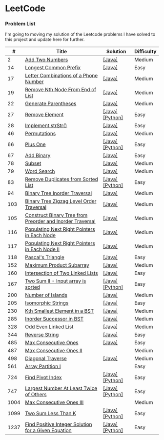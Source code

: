 # LeetCode

### Problem List

I'm going to moving my solution of the Leetcode problems I have solved to this project and update here for further.

| #    | Title                                                                                                                                               | Solution                                                                                                                                                                                                          | Difficulty |
| ---- | --------------------------------------------------------------------------------------------------------------------------------------------------- | ----------------------------------------------------------------------------------------------------------------------------------------------------------------------------------------------------------------- | ---------- |
| 2    | [Add Two Numbers](/Problems_and_Solutions/0002_Add-Two-Numbers)                                                                                     | [[Java]](/Problems_and_Solutions/0002_Add-Two-Numbers/Solution.java)                                                                                                                                              | Medium     |
| 14   | [Longest Common Prefix](/Problems_and_Solutions/0014_Longest-Common-Prefix)                                                                         | [[Java]](/Problems_and_Solutions/0014_Longest-Common-Prefix/Solution.java)                                                                                                                                        | Easy       |
| 17   | [Letter Combinations of a Phone Number](/Problems_and_Solutions/0017_Letter-Combinations-of-a-Phone-Number)                                         | [[Java]](/Problems_and_Solutions/0017_Letter-Combinations-of-a-Phone-Number/Solution.java)                                                                                                                        | Medium     |
| 19   | [Remove Nth Node From End of List](/Problems_and_Solutions/0019_Remove-Nth-Node-From-End-of-List)                                                   | [[Java]](/Problems_and_Solutions/0019_Remove-Nth-Node-From-End-of-List/Solution.java)                                                                                                                             | Medium     |
| 22   | [Generate Parentheses](/Problems_and_Solutions/0022_Generate-Parentheses)                                                                           | [[Java]](/Problems_and_Solutions/0022_Generate-Parentheses/Solution.java)                                                                                                                                         | Medium     |
| 27   | [Remove Element](/Problems_and_Solutions/0027_Remove-Element)                                                                                       | [[Java]](/Problems_and_Solutions/0027_Remove-Element/Solution.java)[[Python]](/Problems_and_Solutions/0027_Remove-Element/Solution.py)                                                                            | Easy       |
| 28   | [Implement strStr()](/Problems_and_Solutions/0028_Implement_strStr)                                                                                 | [[Java]](/Problems_and_Solutions/0028_Implement_strStr/Solution.java)                                                                                                                                             | Easy       |
| 46   | [Permutations](https://leetcode.com/problems/permutations/)                                                                                         | [[Java]](/Problems_and_Solutions/0046_permutations/Solution.java)                                                                                                                                                 | Medium     |
| 66   | [Plus One](/Problems_and_Solutions/0066_Plus-One)                                                                                                   | [[Java]](/Problems_and_Solutions/0066_Plus-One/Solution.java) [[Python]](/Problems_and_Solutions/0066_Plus-One/Solution.py)                                                                                       | Easy       |
| 67   | [Add Binary](/Problems_and_Solutions/0067_Add-Binary)                                                                                               | [[Java]](/Problems_and_Solutions/0067_Add-Binary/Solution.java)                                                                                                                                                   | Easy       |
| 78   | [Subset](/Problems_and_Solutions/0078_Subsets)                                                                                                      | [[Java]](/Problems_and_Solutions/0078_Subsets/Solution.java)                                                                                                                                                      | Medium     |
| 79   | [Word Search](/Problems_and_Solutions/0079_WordSearch)                                                                                              | [[Java]](/Problems_and_Solutions/0079_WordSearch/Solution.java)                                                                                                                                                   | Medium     |
| 83   | [Remove Duplicates from Sorted List](/Problems_and_Solutions/0083_Remove-Duplicates-from-Sorted-List)                                               | [[Java]](/Problems_and_Solutions/0083_Remove-Duplicates-from-Sorted-List/Solution.java) [[Python]](/Problems_and_Solutions/0083_Remove-Duplicates-from-Sorted-List/Solution.py)                                   | Easy       |
| 94   | [Binary Tree Inorder Traversal](/Problems_and_Solutions/0094_Binary-Tree-Inorder-Traversal)                                                         | [[Java]](/Problems_and_Solutions/0094_Binary-Tree-Inorder-Traversal/Solution.java)                                                                                                                                | Medium     |
| 103  | [Binary Tree Zigzag Level Order Traversal](/Problems_and_Solutions/0103_Binary-Tree-Zigzag-Level-Traversal)                                         | [[Java]](/Problems_and_Solutions/0103_Binary-Tree-Zigzag-Level-Traversal/Solution.java)                                                                                                                           | Medium     |
| 105  | [Construct Binary Tree from Preorder and Inorder Traversal](/Problems_and_Solutions/0105_Construct-Binary-Tree-from-Preorder-and-Inorder-Traversal) | [[Java]](/Problems_and_Solutions/0105_Construct-Binary-Tree-from-Preorder-and-Inorder-Traversal/Solution.java)                                                                                                    | Medium     |
| 116  | [Populating Next Right Pointers in Each Node](/Problems_and_Solutions/0116_Populating-Next-Right-Pointers-in-Each-Node)                             | [[Java]](/Problems_and_Solutions/0116_Populating-Next-Right-Pointers-in-Each-Node/Solution.java)                                                                                                                  | Medium     |
| 117  | [Populating Next Right Pointers in Each Node II](/Problems_and_Solutions/0117_Populating-Next-Right-Pointers-in-Each-Node-II)                       | [[Java]](/Problems_and_Solutions/0117_Populating-Next-Right-Pointers-in-Each-Node-II/Solution.java)                                                                                                               | Medium     |
| 118  | [Pascal's Triangle](/Problems_and_Solutions/0118_Pascals-Triangle)                                                                                  | [[Java]](/Problems_and_Solutions/0118_Pascals-Triangle/Solution.java)                                                                                                                                             | Easy       |
| 152  | [Maximum Product Subarray](https://leetcode.com/problems/maximum-product-subarray/)                                                                 | [[Java]](/Problems_and_Solutions/0152_maximum-product-subarray/Solution.java)                                                                                                                                     | Medium     |
| 160  | [Intersection of Two Linked Lists](/Problems_and_Solutions/0160_Intersection-of-Two-Linked-Lists)                                                   | [[Java]](/Problems_and_Solutions/0160_Intersection-of-Two-Linked-Lists/Solution.java)                                                                                                                             | Easy       |
| 167  | [Two Sum II - Input array is sorted](/Problems_and_Solutions/0167_Two-Sum-II_Input-array-is-sorted)                                                 | [[Java]](/Problems_and_Solutions/0167_Two-Sum-II_Input-array-is-sorted/Solution.java) [[Python]](/Problems_and_Solutions/0167_Two-Sum-II_Input-array-is-sorted/Solution.py)                                       | Easy       |
| 200  | [Number of Islands](/Problems_and_Solutions/0200_Number-of-Islands)                                                                                 | [[Java]](/Problems_and_Solutions/0200_Number-of-Islands/Solution.java)                                                                                                                                            | Medium     |
| 205  | [Isomorphic Strings](https://leetcode.com/problems/isomorphic-strings/)                                                                             | [[Java]](/Problems_and_Solutions/0205_isomorphic-strings/Solution.java)                                                                                                                                           | Easy       |
| 230  | [Kth Smallest Element in a BST](/Problems_and_Solutions/0230_Kth-Smallest-Element-in-a-BST)                                                         | [[Java]](/Problems_and_Solutions/0230_Kth-Smallest-Element-in-a-BST/Solution.java)                                                                                                                                | Medium     |
| 285  | [Inorder Successor in BST](/Problems_and_Solutions/0285_Inorder-Successor-in-BST)                                                                   | [[Java]](/Problems_and_Solutions/0285_Inorder-Successor-in-BST/Solution.java)                                                                                                                                     | Medium     |
| 328  | [Odd Even Linked List](/Problems_and_Solutions/0328_Odd-Even-Linked-List)                                                                           | [[Java]](/Problems_and_Solutions/0328_Odd-Even-Linked-List/Solution.java)                                                                                                                                         | Medium     |
| 344  | [Reverse String](/Problems_and_Solutions/0344_Reverse-String)                                                                                       | [[Java]](/Problems_and_Solutions/0344_Reverse-String/Solution.java)                                                                                                                                               | Easy       |
| 485  | [Max Consecutive Ones](/Problems_and_Solutions/0485_Max-Consecutive-Ones)                                                                           | [[Java]](/Problems_and_Solutions/0485_Max-Consecutive-Ones/Solution.java)                                                                                                                                         | Easy       |
| 487  | [Max Consecutive Ones II](/Problems_and_Solutions/1004_Max-Consecutive-Ones-II)                                                                     |                                                                                                                                                                                                                   | Medium     |
| 498  | [Diagonal Traverse](/Problems_and_Solutions/0498_Diagonal-Traverse)                                                                                 | [[Java]](/Problems_and_Solutions/0498_Diagonal-Traverse/Solution.java)                                                                                                                                            | Medium     |
| 561  | [Array Partition I](/Problems_and_Solutions/0561_Array-Partition-I)                                                                                 |                                                                                                                                                                                                                   | Easy       |
| 724  | [Find Pivot Index](/Problems_and_Solutions/0724_Find-Pivot-Index)                                                                                   | [[Java]](/Problems_and_Solutions/0724_Find-Pivot-Index/Solution.java) [[Python]](/Problems_and_Solutions/0724_Find-Pivot-Index/Solution.py)                                                                       | Easy       |
| 747  | [Largest Number At Least Twice of Others](/Problems_and_Solutions/0747_Largest-Number-At-Least-Twice-of-Others)                                     | [[Java]](/Problems_and_Solutions/0747_Largest-Number-At-Least-Twice-of-Others/Solution.java) [[Python]](/Problems_and_Solutions/0747_Largest-Number-At-Least-Twice-of-Others/Solution.py)                         | Easy       |
| 1004 | [Max Consecutive Ones III](/Problems_and_Solutions/1004_Max-Consecutive-Ones-III)                                                                   |                                                                                                                                                                                                                   | Medium     |
| 1099 | [Two Sum Less Than K](https://leetcode.com/problems/two-sum-less-than-k/)                                                                           | [[Java]](/Problems_and_Solutions/1099_Two-Sum-Less-Than-K/Solution.java) [[Python]](/Problems_and_Solutions/1099_Two-Sum-Less-Than-K/Solution.py)                                                                 | Easy       |
| 1237 | [Find Positive Integer Solution for a Given Equation](/Problems_and_Solutions/1237_Find-Positive-Integer-Solution-for-a-Given-Equation)             | [[Java]](/Problems_and_Solutions/1237_Find-Positive-Integer-Solution-for-a-Given-Equation/Solution.java) [[Python]](/Problems_and_Solutions/1237_Find-Positive-Integer-Solution-for-a-Given-Equation/Solution.py) | Easy       |
